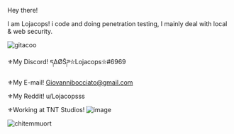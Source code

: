 Hey there! 

I am Lojacops! i code and doing penetration testing, I mainly deal with local & web security.

![gitacoo](https://user-images.githubusercontent.com/68278515/126864699-7d976d33-7131-445e-9783-db6b22370f16.png)

⚜My Discord! དΔØŜཌ⛥Lojacops⛥#6969

⚜My E-mail! Giovannibocciato@gmail.com

⚜My Reddit! u/Lojacopsss

⚜Working at TNT Studios! ![image](https://user-images.githubusercontent.com/68278515/114585830-56c06e80-9c84-11eb-8603-83012fbfe189.png)

![chitemmuort](https://github-readme-stats.vercel.app/api?username=Lojacops&show_icons=true&theme=merko)


